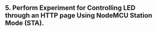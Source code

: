 ## 5. Perform Experiment for Controlling LED through an HTTP page Using NodeMCU Station Mode (STA).
